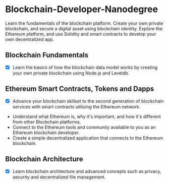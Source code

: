 # Blockchain-Developer-Nanodegree

Learn the fundamentals of the blockchain platform. Create your own private blockchain, and secure a digital asset using blockchain identity. Explore the Ethereum platform, and use Solidity and smart contracts to develop your own decentralized app.

## Blockchain Fundamentals

- [x] Learn the basics of how the blockchain data model works by creating your own private blockchain using Node.js and Leveldb.

## Ethereum Smart Contracts, Tokens and Dapps

- [x] Advance your blockchain skillset to the second generation of blockchain services with smart contracts utilizing the Ethereum network.
- Understand what Ethereum is, why it's important, and how it's different from other Blockchain platforms.
- Connect to the Ethereum tools and community available to you as an Ethereum blockchain developer.
- Create a simple decentralized application that connects to the Ethereum blockchain.

## Blockchain Architecture

- [x] Learn blockchain architecture and advanced concepts such as privacy, security and decentralized file management.

